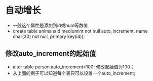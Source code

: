 # 自动增长

- 一般这个属性是添加到id或num等数值
- create table animals(id mediumint not null auto_increment, name char(30) not null, primary key(id));

## 修改auto_increment的起始值
- alter table person auto_increment=100; 修改起始值为100；
- 从上面的例子可以知道每个表只可以设置一个auto_increment;
